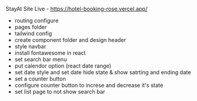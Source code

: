 StayAt Site Live - https://hotel-booking-rose.vercel.app/


- routing configure
- pages folder
- tailwind config
- create component folder and design header
- style navbar
- install fontawesome in react
- set search bar menu
- put calendor option (react date range)
- set date style and set date hide state & show satrting and ending date
- set a counter button
- configure counter button to increse and decrease it's state
- set list page to not show search bar





